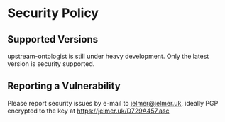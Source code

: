 # Security Policy

## Supported Versions

upstream-ontologist is still under heavy development. Only the latest version
is security supported.

## Reporting a Vulnerability

Please report security issues by e-mail to jelmer@jelmer.uk, ideally PGP encrypted to the key at https://jelmer.uk/D729A457.asc
